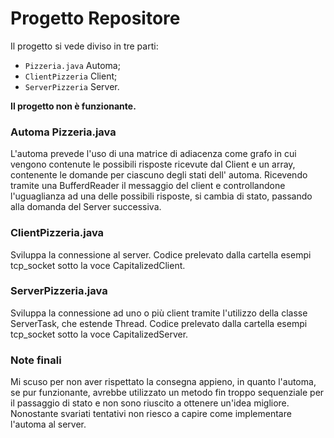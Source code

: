# Progetto Repositore

Il progetto si vede diviso in tre parti:
- `Pizzeria.java` Automa;
- `ClientPizzeria` Client;
- `ServerPizzeria` Server.

**Il progetto non è funzionante.**

### Automa Pizzeria.java
L'automa prevede l'uso di una matrice di adiacenza come grafo in cui vengono contenute le possibili risposte ricevute dal Client e un array, contenente le domande per ciascuno degli stati dell' automa. Ricevendo tramite una BufferdReader il messaggio del client e controllandone l'uguaglianza ad una delle possibili risposte, si cambia di stato, passando alla domanda del Server successiva.

### ClientPizzeria.java
Sviluppa la connessione al server. Codice prelevato dalla cartella esempi tcp_socket sotto la voce CapitalizedClient.

### ServerPizzeria.java
Sviluppa la connessione ad uno o più client tramite l'utilizzo della classe ServerTask, che estende Thread. Codice prelevato dalla cartella esempi tcp_socket sotto la voce CapitalizedServer.

### Note finali
Mi scuso per non aver rispettato la consegna appieno, in quanto l'automa, se pur funzionante, avrebbe utilizzato un metodo fin troppo sequenziale per il passaggio di stato e non sono riuscito a ottenere un'idea migliore.
Nonostante svariati tentativi non riesco a capire come implementare l'automa al server.